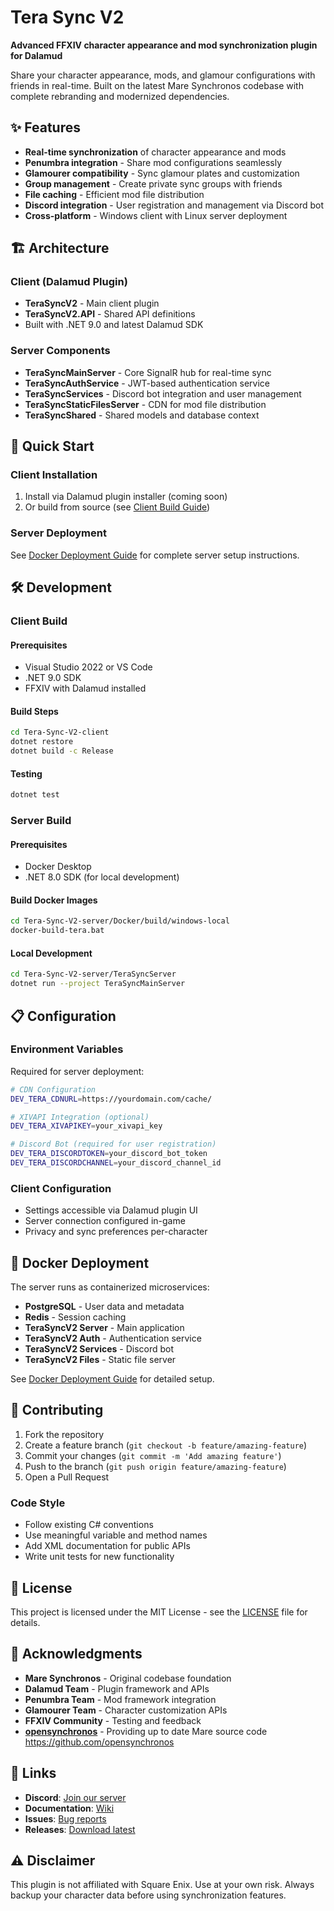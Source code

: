 # Tera Sync V2

**Advanced FFXIV character appearance and mod synchronization plugin for Dalamud**

Share your character appearance, mods, and glamour configurations with friends in real-time. Built on the latest Mare Synchronos codebase with complete rebranding and modernized dependencies.

## ✨ Features

- **Real-time synchronization** of character appearance and mods
- **Penumbra integration** - Share mod configurations seamlessly  
- **Glamourer compatibility** - Sync glamour plates and customization
- **Group management** - Create private sync groups with friends
- **File caching** - Efficient mod file distribution
- **Discord integration** - User registration and management via Discord bot
- **Cross-platform** - Windows client with Linux server deployment

## 🏗️ Architecture

### Client (Dalamud Plugin)
- **TeraSyncV2** - Main client plugin
- **TeraSyncV2.API** - Shared API definitions
- Built with .NET 9.0 and latest Dalamud SDK

### Server Components
- **TeraSyncMainServer** - Core SignalR hub for real-time sync
- **TeraSyncAuthService** - JWT-based authentication service
- **TeraSyncServices** - Discord bot integration and user management
- **TeraSyncStaticFilesServer** - CDN for mod file distribution
- **TeraSyncShared** - Shared models and database context

## 🚀 Quick Start

### Client Installation
1. Install via Dalamud plugin installer (coming soon)
2. Or build from source (see [Client Build Guide](#client-build))

### Server Deployment
See [Docker Deployment Guide](Tera-Sync-V2-server/Docker/DEPLOYMENT_GUIDE.md) for complete server setup instructions.

## 🛠️ Development

### Client Build

#### Prerequisites
- Visual Studio 2022 or VS Code
- .NET 9.0 SDK
- FFXIV with Dalamud installed

#### Build Steps
```bash
cd Tera-Sync-V2-client
dotnet restore
dotnet build -c Release
```

#### Testing
```bash
dotnet test
```

### Server Build

#### Prerequisites
- Docker Desktop
- .NET 8.0 SDK (for local development)

#### Build Docker Images
```bash
cd Tera-Sync-V2-server/Docker/build/windows-local
docker-build-tera.bat
```

#### Local Development
```bash
cd Tera-Sync-V2-server/TeraSyncServer
dotnet run --project TeraSyncMainServer
```

## 📋 Configuration

### Environment Variables
Required for server deployment:

```bash
# CDN Configuration
DEV_TERA_CDNURL=https://yourdomain.com/cache/

# XIVAPI Integration (optional)
DEV_TERA_XIVAPIKEY=your_xivapi_key

# Discord Bot (required for user registration)
DEV_TERA_DISCORDTOKEN=your_discord_bot_token
DEV_TERA_DISCORDCHANNEL=your_discord_channel_id
```

### Client Configuration
- Settings accessible via Dalamud plugin UI
- Server connection configured in-game
- Privacy and sync preferences per-character

## 🐳 Docker Deployment

The server runs as containerized microservices:

- **PostgreSQL** - User data and metadata
- **Redis** - Session caching
- **TeraSyncV2 Server** - Main application
- **TeraSyncV2 Auth** - Authentication service
- **TeraSyncV2 Services** - Discord bot
- **TeraSyncV2 Files** - Static file server

See [Docker Deployment Guide](Tera-Sync-V2-server/Docker/DEPLOYMENT_GUIDE.md) for detailed setup.

## 🤝 Contributing

1. Fork the repository
2. Create a feature branch (`git checkout -b feature/amazing-feature`)
3. Commit your changes (`git commit -m 'Add amazing feature'`)
4. Push to the branch (`git push origin feature/amazing-feature`)
5. Open a Pull Request

### Code Style
- Follow existing C# conventions
- Use meaningful variable and method names
- Add XML documentation for public APIs
- Write unit tests for new functionality

## 📄 License

This project is licensed under the MIT License - see the [LICENSE](LICENSE) file for details.

## 🙏 Acknowledgments

- **Mare Synchronos** - Original codebase foundation
- **Dalamud Team** - Plugin framework and APIs
- **Penumbra Team** - Mod framework integration
- **Glamourer Team** - Character customization APIs
- **FFXIV Community** - Testing and feedback
- **[opensynchronos](https://github.com/opensynchronos)** - Providing up to date Mare source code
https://github.com/opensynchronos
## 🔗 Links

- **Discord**: [Join our server](https://discord.gg/your-invite)
- **Documentation**: [Wiki](https://github.com/kirin-xiv/Tera-Sync-V2/wiki)
- **Issues**: [Bug reports](https://github.com/kirin-xiv/Tera-Sync-V2/issues)
- **Releases**: [Download latest](https://github.com/kirin-xiv/Tera-Sync-V2/releases)

## ⚠️ Disclaimer

This plugin is not affiliated with Square Enix. Use at your own risk. Always backup your character data before using synchronization features.
